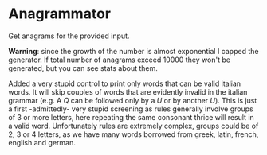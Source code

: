 # Anagrammator

Get anagrams for the provided input.

**Warning**: since the growth of the number is almost
exponential I capped the generator. If total number of anagrams exceed
10000 they won't be generated, but you can see stats about them.

Added a very stupid control to print only words that can be valid italian
words. It will skip couples of words that are evidently invalid in the italian
grammar (e.g. A *Q* can be followed only by a *U* or by another *U*).
This is just a first -admittedly- very stupid screening as rules generally involve
groups of 3 or more letters, here repeating the same consonant thrice will result in a valid
word. Unfortunately rules are extremely complex, groups could be of 2, 3 or 4 letters,
as we have many words borrowed from greek, latin, french, english and german.
